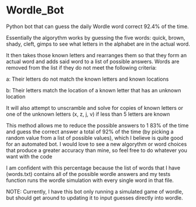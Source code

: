 # Wordle_Bot
Python bot that can guess the daily Wordle word correct 92.4% of the time.

Essentially the algorythm works by guessing the five words: quick, brown, shady, cleft, gimps to see what letters in the alphabet are in the actual word.

It then takes those known letters and rearranges them so that they form an actual word and adds said word to a list of possible answers. Words are removed from the list if they do not meet the following criteria:

a: Their letters do not match the known letters and known locations

b: Their letters match the location of a known letter that has an unknown location

It will also attempt to unscramble and solve for copies of known letters or one of the unknown letters (x, z, j, v) if less than 5 letters are known

This method allows me to reduce the possible answers to 1 83% of the time and guess the correct answer a total of 92% of the time (by picking a random value from a list of possible values), which I believe is quite good for an automated bot. I would love to see a new algorythm or word choices that produce a greater accuracy than mine, so feel free to do whatever you want with the code

I am confident with this percentage because the list of words that I have (words.txt) contains all of the possible wordle answers and my tests function runs the wordle simulation with every single word in that file.

NOTE: Currently, I have this bot only running a simulated game of wordle, but should get around to updating it to input guesses directly into wordle.
